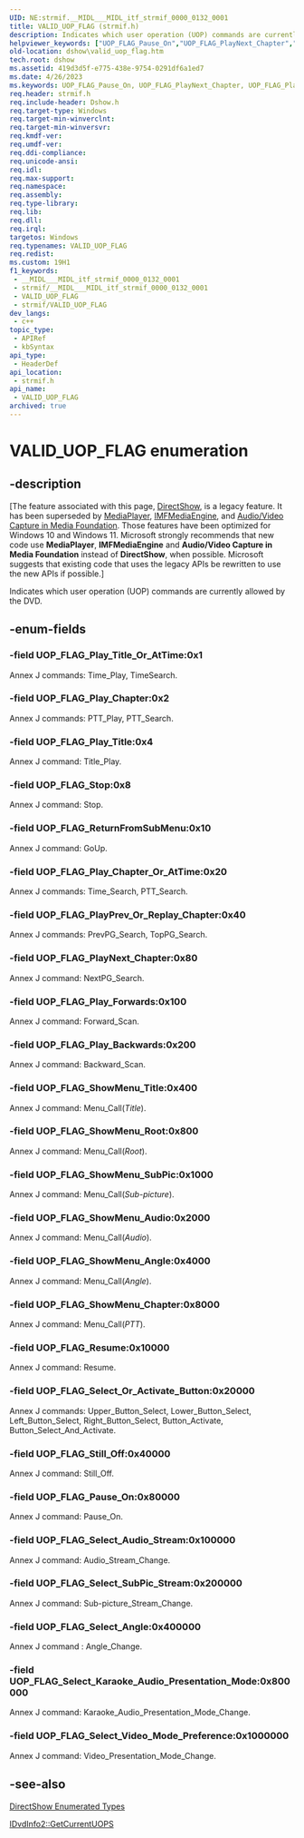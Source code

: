 ```yaml
---
UID: NE:strmif.__MIDL___MIDL_itf_strmif_0000_0132_0001
title: VALID_UOP_FLAG (strmif.h)
description: Indicates which user operation (UOP) commands are currently allowed by the DVD.
helpviewer_keywords: ["UOP_FLAG_Pause_On","UOP_FLAG_PlayNext_Chapter","UOP_FLAG_PlayPrev_Or_Replay_Chapter","UOP_FLAG_Play_Backwards","UOP_FLAG_Play_Chapter","UOP_FLAG_Play_Chapter_Or_AtTime","UOP_FLAG_Play_Forwards","UOP_FLAG_Play_Title","UOP_FLAG_Play_Title_Or_AtTime","UOP_FLAG_Resume","UOP_FLAG_ReturnFromSubMenu","UOP_FLAG_Select_Angle","UOP_FLAG_Select_Audio_Stream","UOP_FLAG_Select_Karaoke_Audio_Presentation_Mode","UOP_FLAG_Select_Or_Activate_Button","UOP_FLAG_Select_SubPic_Stream","UOP_FLAG_Select_Video_Mode_Preference","UOP_FLAG_ShowMenu_Angle","UOP_FLAG_ShowMenu_Audio","UOP_FLAG_ShowMenu_Chapter","UOP_FLAG_ShowMenu_Root","UOP_FLAG_ShowMenu_SubPic","UOP_FLAG_ShowMenu_Title","UOP_FLAG_Still_Off","UOP_FLAG_Stop","VALID_UOP_FLAG","VALID_UOP_FLAG","VALID_UOP_FLAG enumeration [DirectShow]","VALID_UOP_FLAGEnumeration","dshow.valid_uop_flag","strmif/UOP_FLAG_Pause_On","strmif/UOP_FLAG_PlayNext_Chapter","strmif/UOP_FLAG_PlayPrev_Or_Replay_Chapter","strmif/UOP_FLAG_Play_Backwards","strmif/UOP_FLAG_Play_Chapter","strmif/UOP_FLAG_Play_Chapter_Or_AtTime","strmif/UOP_FLAG_Play_Forwards","strmif/UOP_FLAG_Play_Title","strmif/UOP_FLAG_Play_Title_Or_AtTime","strmif/UOP_FLAG_Resume","strmif/UOP_FLAG_ReturnFromSubMenu","strmif/UOP_FLAG_Select_Angle","strmif/UOP_FLAG_Select_Audio_Stream","strmif/UOP_FLAG_Select_Karaoke_Audio_Presentation_Mode","strmif/UOP_FLAG_Select_Or_Activate_Button","strmif/UOP_FLAG_Select_SubPic_Stream","strmif/UOP_FLAG_Select_Video_Mode_Preference","strmif/UOP_FLAG_ShowMenu_Angle","strmif/UOP_FLAG_ShowMenu_Audio","strmif/UOP_FLAG_ShowMenu_Chapter","strmif/UOP_FLAG_ShowMenu_Root","strmif/UOP_FLAG_ShowMenu_SubPic","strmif/UOP_FLAG_ShowMenu_Title","strmif/UOP_FLAG_Still_Off","strmif/UOP_FLAG_Stop","strmif/VALID_UOP_FLAG"]
old-location: dshow\valid_uop_flag.htm
tech.root: dshow
ms.assetid: 419d3d5f-e775-438e-9754-0291df6a1ed7
ms.date: 4/26/2023
ms.keywords: UOP_FLAG_Pause_On, UOP_FLAG_PlayNext_Chapter, UOP_FLAG_PlayPrev_Or_Replay_Chapter, UOP_FLAG_Play_Backwards, UOP_FLAG_Play_Chapter, UOP_FLAG_Play_Chapter_Or_AtTime, UOP_FLAG_Play_Forwards, UOP_FLAG_Play_Title, UOP_FLAG_Play_Title_Or_AtTime, UOP_FLAG_Resume, UOP_FLAG_ReturnFromSubMenu, UOP_FLAG_Select_Angle, UOP_FLAG_Select_Audio_Stream, UOP_FLAG_Select_Karaoke_Audio_Presentation_Mode, UOP_FLAG_Select_Or_Activate_Button, UOP_FLAG_Select_SubPic_Stream, UOP_FLAG_Select_Video_Mode_Preference, UOP_FLAG_ShowMenu_Angle, UOP_FLAG_ShowMenu_Audio, UOP_FLAG_ShowMenu_Chapter, UOP_FLAG_ShowMenu_Root, UOP_FLAG_ShowMenu_SubPic, UOP_FLAG_ShowMenu_Title, UOP_FLAG_Still_Off, UOP_FLAG_Stop, VALID_UOP_FLAG, VALID_UOP_FLAG , VALID_UOP_FLAG enumeration [DirectShow], VALID_UOP_FLAGEnumeration, dshow.valid_uop_flag, strmif/UOP_FLAG_Pause_On, strmif/UOP_FLAG_PlayNext_Chapter, strmif/UOP_FLAG_PlayPrev_Or_Replay_Chapter, strmif/UOP_FLAG_Play_Backwards, strmif/UOP_FLAG_Play_Chapter, strmif/UOP_FLAG_Play_Chapter_Or_AtTime, strmif/UOP_FLAG_Play_Forwards, strmif/UOP_FLAG_Play_Title, strmif/UOP_FLAG_Play_Title_Or_AtTime, strmif/UOP_FLAG_Resume, strmif/UOP_FLAG_ReturnFromSubMenu, strmif/UOP_FLAG_Select_Angle, strmif/UOP_FLAG_Select_Audio_Stream, strmif/UOP_FLAG_Select_Karaoke_Audio_Presentation_Mode, strmif/UOP_FLAG_Select_Or_Activate_Button, strmif/UOP_FLAG_Select_SubPic_Stream, strmif/UOP_FLAG_Select_Video_Mode_Preference, strmif/UOP_FLAG_ShowMenu_Angle, strmif/UOP_FLAG_ShowMenu_Audio, strmif/UOP_FLAG_ShowMenu_Chapter, strmif/UOP_FLAG_ShowMenu_Root, strmif/UOP_FLAG_ShowMenu_SubPic, strmif/UOP_FLAG_ShowMenu_Title, strmif/UOP_FLAG_Still_Off, strmif/UOP_FLAG_Stop, strmif/VALID_UOP_FLAG
req.header: strmif.h
req.include-header: Dshow.h
req.target-type: Windows
req.target-min-winverclnt: 
req.target-min-winversvr: 
req.kmdf-ver: 
req.umdf-ver: 
req.ddi-compliance: 
req.unicode-ansi: 
req.idl: 
req.max-support: 
req.namespace: 
req.assembly: 
req.type-library: 
req.lib: 
req.dll: 
req.irql: 
targetos: Windows
req.typenames: VALID_UOP_FLAG
req.redist: 
ms.custom: 19H1
f1_keywords:
 - __MIDL___MIDL_itf_strmif_0000_0132_0001
 - strmif/__MIDL___MIDL_itf_strmif_0000_0132_0001
 - VALID_UOP_FLAG
 - strmif/VALID_UOP_FLAG
dev_langs:
 - c++
topic_type:
 - APIRef
 - kbSyntax
api_type:
 - HeaderDef
api_location:
 - strmif.h
api_name:
 - VALID_UOP_FLAG
archived: true
---
```


# VALID_UOP_FLAG enumeration


## -description

\[The feature associated with this page, [DirectShow](/windows/win32/directshow/directshow), is a legacy feature. It has been superseded by [MediaPlayer](/uwp/api/Windows.Media.Playback.MediaPlayer), [IMFMediaEngine](/windows/win32/api/mfmediaengine/nn-mfmediaengine-imfmediaengine), and [Audio/Video Capture in Media Foundation](/windows/win32/medfound/audio-video-capture-in-media-foundation). Those features have been optimized for Windows 10 and Windows 11. Microsoft strongly recommends that new code use **MediaPlayer**, **IMFMediaEngine** and **Audio/Video Capture in Media Foundation** instead of **DirectShow**, when possible. Microsoft suggests that existing code that uses the legacy APIs be rewritten to use the new APIs if possible.\]

Indicates which user operation (UOP) commands are currently allowed by the DVD.

## -enum-fields

### -field UOP_FLAG_Play_Title_Or_AtTime:0x1

Annex J commands: Time_Play, TimeSearch.

### -field UOP_FLAG_Play_Chapter:0x2

Annex J commands: PTT_Play, PTT_Search.

### -field UOP_FLAG_Play_Title:0x4

Annex J command: Title_Play.

### -field UOP_FLAG_Stop:0x8

Annex J command: Stop.

### -field UOP_FLAG_ReturnFromSubMenu:0x10

Annex J command: GoUp.

### -field UOP_FLAG_Play_Chapter_Or_AtTime:0x20

Annex J commands: Time_Search, PTT_Search.

### -field UOP_FLAG_PlayPrev_Or_Replay_Chapter:0x40

Annex J commands: PrevPG_Search, TopPG_Search.

### -field UOP_FLAG_PlayNext_Chapter:0x80

Annex J command: NextPG_Search.

### -field UOP_FLAG_Play_Forwards:0x100

Annex J command: Forward_Scan.

### -field UOP_FLAG_Play_Backwards:0x200

Annex J command: Backward_Scan.

### -field UOP_FLAG_ShowMenu_Title:0x400

Annex J command: Menu_Call(<i>Title</i>).

### -field UOP_FLAG_ShowMenu_Root:0x800

Annex J command: Menu_Call(<i>Root</i>).

### -field UOP_FLAG_ShowMenu_SubPic:0x1000

Annex J command: Menu_Call(<i>Sub-picture</i>).

### -field UOP_FLAG_ShowMenu_Audio:0x2000

Annex J command: Menu_Call(<i>Audio</i>).

### -field UOP_FLAG_ShowMenu_Angle:0x4000

Annex J command: Menu_Call(<i>Angle</i>).

### -field UOP_FLAG_ShowMenu_Chapter:0x8000

Annex J command: Menu_Call(<i>PTT</i>).

### -field UOP_FLAG_Resume:0x10000

Annex J command: Resume.

### -field UOP_FLAG_Select_Or_Activate_Button:0x20000

Annex J commands: Upper_Button_Select, Lower_Button_Select, Left_Button_Select, Right_Button_Select, Button_Activate, Button_Select_And_Activate.

### -field UOP_FLAG_Still_Off:0x40000

Annex J command: Still_Off.

### -field UOP_FLAG_Pause_On:0x80000

Annex J command: Pause_On.

### -field UOP_FLAG_Select_Audio_Stream:0x100000

Annex J command: Audio_Stream_Change.

### -field UOP_FLAG_Select_SubPic_Stream:0x200000

Annex J command: Sub-picture_Stream_Change.

### -field UOP_FLAG_Select_Angle:0x400000

Annex J command : Angle_Change.

### -field UOP_FLAG_Select_Karaoke_Audio_Presentation_Mode:0x800000

Annex J command: Karaoke_Audio_Presentation_Mode_Change.

### -field UOP_FLAG_Select_Video_Mode_Preference:0x1000000

Annex J command: Video_Presentation_Mode_Change.

## -see-also

<a href="/windows/desktop/DirectShow/directshow-enumerated-types">DirectShow Enumerated Types</a>



<a href="/windows/desktop/api/strmif/nf-strmif-idvdinfo2-getcurrentuops">IDvdInfo2::GetCurrentUOPS</a>
